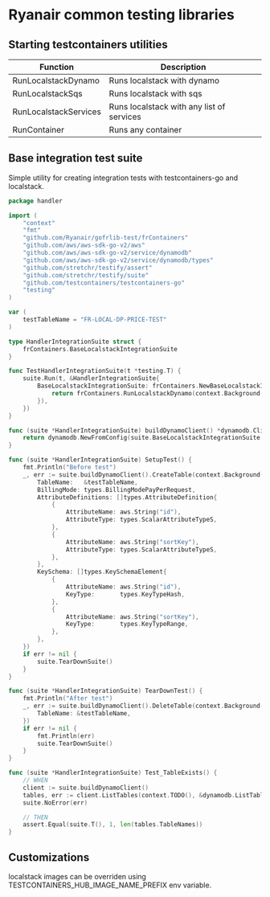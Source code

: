 # Ryanair common testing libraries

## Starting testcontainers utilities
| Function | Description |
| --- | --- |
| RunLocalstackDynamo | Runs localstack with dynamo |
| RunLocalstackSqs | Runs localstack with sqs |
| RunLocalstackServices | Runs localstack with any list of services |
| RunContainer | Runs any container |


## Base integration test suite
Simple utility for creating integration tests with testcontainers-go and localstack.

```go
package handler

import (
	"context"
	"fmt"
	"github.com/Ryanair/gofrlib-test/frContainers"
	"github.com/aws/aws-sdk-go-v2/aws"
	"github.com/aws/aws-sdk-go-v2/service/dynamodb"
	"github.com/aws/aws-sdk-go-v2/service/dynamodb/types"
	"github.com/stretchr/testify/assert"
	"github.com/stretchr/testify/suite"
	"github.com/testcontainers/testcontainers-go"
	"testing"
)

var (
	testTableName = "FR-LOCAL-DP-PRICE-TEST"
)

type HandlerIntegrationSuite struct {
	frContainers.BaseLocalstackIntegrationSuite
}

func TestHandlerIntegrationSuite(t *testing.T) {
	suite.Run(t, &HandlerIntegrationSuite{
		BaseLocalstackIntegrationSuite: frContainers.NewBaseLocalstackIntegrationSuite(func() (testcontainers.Container, string) {
			return frContainers.RunLocalstackDynamo(context.Background())
		}),
	})
}

func (suite *HandlerIntegrationSuite) buildDynamoClient() *dynamodb.Client {
	return dynamodb.NewFromConfig(suite.BaseLocalstackIntegrationSuite.GetLocalstackConfig())
}

func (suite *HandlerIntegrationSuite) SetupTest() {
	fmt.Println("Before test")
	_, err := suite.buildDynamoClient().CreateTable(context.Background(), &dynamodb.CreateTableInput{
		TableName:   &testTableName,
		BillingMode: types.BillingModePayPerRequest,
		AttributeDefinitions: []types.AttributeDefinition{
			{
				AttributeName: aws.String("id"),
				AttributeType: types.ScalarAttributeTypeS,
			},
			{
				AttributeName: aws.String("sortKey"),
				AttributeType: types.ScalarAttributeTypeS,
			},
		},
		KeySchema: []types.KeySchemaElement{
			{
				AttributeName: aws.String("id"),
				KeyType:       types.KeyTypeHash,
			},
			{
				AttributeName: aws.String("sortKey"),
				KeyType:       types.KeyTypeRange,
			},
		},
	})
	if err != nil {
		suite.TearDownSuite()
	}
}

func (suite *HandlerIntegrationSuite) TearDownTest() {
	fmt.Println("After test")
	_, err := suite.buildDynamoClient().DeleteTable(context.Background(), &dynamodb.DeleteTableInput{
		TableName: &testTableName,
	})
	if err != nil {
		fmt.Println(err)
		suite.TearDownSuite()
	}
}

func (suite *HandlerIntegrationSuite) Test_TableExists() {
	// WHEN
	client := suite.buildDynamoClient()
	tables, err := client.ListTables(context.TODO(), &dynamodb.ListTablesInput{})
	suite.NoError(err)

	// THEN
	assert.Equal(suite.T(), 1, len(tables.TableNames))
}
```

## Customizations
localstack images can be overriden using TESTCONTAINERS_HUB_IMAGE_NAME_PREFIX env variable.